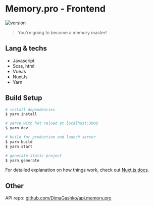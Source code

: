 # Memory.pro - Frontend
  
![version](https://img.shields.io/badge/version-0.0.02%20(sketch)-red)

> You're going to become a memory master!

## Lang & techs

- Javascript
- Scss, html
- VueJs
- NuxtJs
- Yarn

## Build Setup

``` bash
# install dependencies
$ yarn install

# serve with hot reload at localhost:3000
$ yarn dev

# build for production and launch server
$ yarn build
$ yarn start

# generate static project
$ yarn generate
```

For detailed explanation on how things work, check out [Nuxt.js docs](https://nuxtjs.org).

## Other 

API repo: [github.com/DimaGashko/api.memory.pro](https://github.com/DimaGashko/api.memory.pro)
